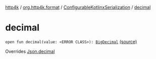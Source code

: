 [http4k](../../index.md) / [org.http4k.format](../index.md) / [ConfigurableKotlinxSerialization](index.md) / [decimal](./decimal.md)

# decimal

`open fun decimal(value: <ERROR CLASS>): `[`BigDecimal`](https://docs.oracle.com/javase/9/docs/api/java/math/BigDecimal.html) [(source)](https://github.com/http4k/http4k/blob/master/http4k-format-kotlinx-serialization/src/main/kotlin/org/http4k/format/ConfigurableKotlinxSerialization.kt#L80)

Overrides [Json.decimal](../-json/decimal.md)

